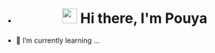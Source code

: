 - <h1 align="center"> <img src="https://raw.githubusercontent.com/aemmadi/aemmadi/master/wave.gif" width="30"> Hi there, I'm Pouya </h1>
- 🌱 I’m currently learning ...

<!---
Danyalss/Danyalss is a ✨ special ✨ repository because its `README.md` (this file) appears on your GitHub profile.
You can click the Preview link to take a look at your changes.
--->
